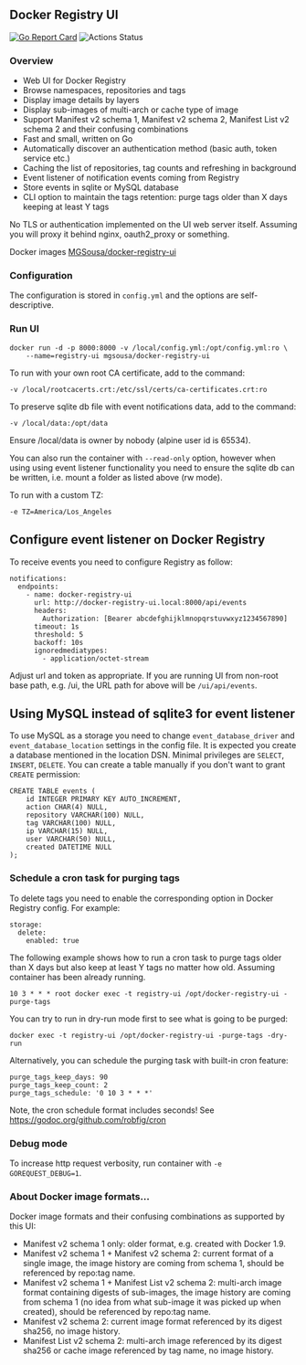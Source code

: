 ## Docker Registry UI

[![Go Report Card](https://goreportcard.com/badge/github.com/MGSousa/docker-registry-ui)](https://goreportcard.com/report/github.com/MGSousa/docker-registry-ui)
![Actions Status](https://github.com/MGSousa/docker-registry-ui/workflows/Release/badge.svg)

### Overview

* Web UI for Docker Registry
* Browse namespaces, repositories and tags
* Display image details by layers
* Display sub-images of multi-arch or cache type of image
* Support Manifest v2 schema 1, Manifest v2 schema 2, Manifest List v2 schema 2 and their confusing combinations
* Fast and small, written on Go
* Automatically discover an authentication method (basic auth, token service etc.)
* Caching the list of repositories, tag counts and refreshing in background
* Event listener of notification events coming from Registry
* Store events in sqlite or MySQL database
* CLI option to maintain the tags retention: purge tags older than X days keeping at least Y tags

No TLS or authentication implemented on the UI web server itself.
Assuming you will proxy it behind nginx, oauth2_proxy or something.

Docker images [MGSousa/docker-registry-ui](https://hub.docker.com/r/mgsousa/docker-registry-ui/tags/)

### Configuration

The configuration is stored in `config.yml` and the options are self-descriptive.

### Run UI

    docker run -d -p 8000:8000 -v /local/config.yml:/opt/config.yml:ro \
        --name=registry-ui mgsousa/docker-registry-ui

To run with your own root CA certificate, add to the command:

    -v /local/rootcacerts.crt:/etc/ssl/certs/ca-certificates.crt:ro

To preserve sqlite db file with event notifications data, add to the command:

    -v /local/data:/opt/data

Ensure /local/data is owner by nobody (alpine user id is 65534).

You can also run the container with `--read-only` option, however when using using event listener functionality
you need to ensure the sqlite db can be written, i.e. mount a folder as listed above (rw mode).

To run with a custom TZ:

    -e TZ=America/Los_Angeles

## Configure event listener on Docker Registry

To receive events you need to configure Registry as follow:

    notifications:
      endpoints:
        - name: docker-registry-ui
          url: http://docker-registry-ui.local:8000/api/events
          headers:
            Authorization: [Bearer abcdefghijklmnopqrstuvwxyz1234567890]
          timeout: 1s
          threshold: 5
          backoff: 10s
          ignoredmediatypes:
            - application/octet-stream

Adjust url and token as appropriate.
If you are running UI from non-root base path, e.g. /ui, the URL path for above will be `/ui/api/events`.

## Using MySQL instead of sqlite3 for event listener

To use MySQL as a storage you need to change `event_database_driver` and `event_database_location`
settings in the config file. It is expected you create a database mentioned in the location DSN.
Minimal privileges are `SELECT`, `INSERT`, `DELETE`.
You can create a table manually if you don't want to grant `CREATE` permission:

	CREATE TABLE events (
		id INTEGER PRIMARY KEY AUTO_INCREMENT,
		action CHAR(4) NULL,
		repository VARCHAR(100) NULL,
		tag VARCHAR(100) NULL,
		ip VARCHAR(15) NULL,
		user VARCHAR(50) NULL,
		created DATETIME NULL
	);

### Schedule a cron task for purging tags

To delete tags you need to enable the corresponding option in Docker Registry config. For example:

    storage:
      delete:
        enabled: true

The following example shows how to run a cron task to purge tags older than X days but also keep
at least Y tags no matter how old. Assuming container has been already running.

    10 3 * * * root docker exec -t registry-ui /opt/docker-registry-ui -purge-tags

You can try to run in dry-run mode first to see what is going to be purged:

    docker exec -t registry-ui /opt/docker-registry-ui -purge-tags -dry-run

Alternatively, you can schedule the purging task with built-in cron feature:

    purge_tags_keep_days: 90
    purge_tags_keep_count: 2
    purge_tags_schedule: '0 10 3 * * *'

Note, the cron schedule format includes seconds! See https://godoc.org/github.com/robfig/cron

### Debug mode

To increase http request verbosity, run container with `-e GOREQUEST_DEBUG=1`.

### About Docker image formats...

Docker image formats and their confusing combinations as supported by this UI:

* Manifest v2 schema 1 only: older format, e.g. created with Docker 1.9.
* Manifest v2 schema 1 + Manifest v2 schema 2: current format of a single image, the image history are coming from schema 1, should be referenced by repo:tag name.
* Manifest v2 schema 1 + Manifest List v2 schema 2: multi-arch image format containing digests of sub-images, the image history are coming from schema 1 (no idea from what sub-image it was picked up when created), should be referenced by repo:tag name.
* Manifest v2 schema 2: current image format referenced by its digest sha256, no image history.
* Manifest List v2 schema 2: multi-arch image referenced by its digest sha256 or cache image referenced by tag name, no image history.
